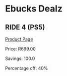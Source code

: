 
# Ebucks Dealz
## RIDE 4 (PS5)
[Product Page](https://www.ebucks.com/web/shop/productSelected.do?prodId=1149770759&catId=724351586)

Price: R699.00

Savings: 100.0

Percentage off: 40%
	